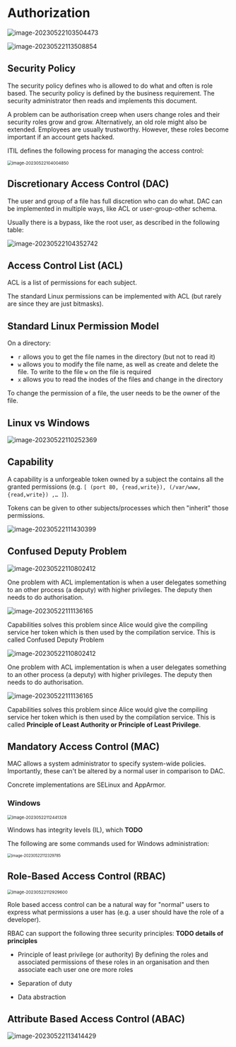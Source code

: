 # Authorization

![image-20230522103504473](res/9_Authorization/image-20230522103504473.png)

![image-20230522113508854](res/9_Authorization/image-20230522113508854.png)

## Security Policy

The security policy defines who is allowed to do what and often is role based. The security policy is defined by the business requirement. The security administrator then reads and implements this document.

A problem can be authorisation creep when users change roles and their security roles grow and grow. Alternatively, an old role might also be extended. Employees are usually trustworthy. However, these roles become important if an account gets hacked.

ITIL defines the following process for managing the access control:

<img src="res/9_Authorization/image-20230522104004850.png" alt="image-20230522104004850" style="zoom:67%;" />

## Discretionary Access Control (DAC)

The user and group of a file has full discretion who can do what.  DAC can be implemented in multiple ways, like ACL or user-group-other schema.

Usually there is a bypass, like the root user, as described in the following table:

![image-20230522104352742](res/9_Authorization/image-20230522104352742.png)

## Access Control List (ACL)

ACL is a list of permissions for each subject. 

The standard Linux permissions can be implemented with ACL (but rarely are since they are just bitmasks).

## Standard Linux Permission Model

On a directory:

* `r` allows you to get the file names in the directory (but not to read it)
* `w` allows you to modify the file name, as well as create and delete the file. To write to the file `w` on the file is required
* `x` allows you to read the inodes of the files and change in the directory

To change the permission of a file, the user needs to be the owner of the file.

## Linux vs Windows

![image-20230522110252369](res/9_Authorization/image-20230522110252369.png)

## Capability

A capability is a unforgeable token owned by a subject the contains all the granted permissions (e.g. `[ (port 80, {read,write}), (/var/www, {read,write}) ,… ]`).

Tokens can be given to other subjects/processes which then "inherit" those permissions.

![image-20230522111430399](res/9_Authorization/image-20230522111430399.png)

## Confused Deputy Problem

![image-20230522110802412](res/9_Authorization/image-20230522110802412.png)

One problem with ACL implementation is when a user delegates something to an other process (a deputy) with higher privileges. The deputy then needs to do authorisation.

![image-20230522111136165](res/9_Authorization/image-20230522111136165.png)

Capabilities solves this problem since Alice would give the compiling service her token which is then used by the compilation service. This is called Confused Deputy Problem

![image-20230522110802412](res/9_Authorization/image-20230522110802412.png)

One problem with ACL implementation is when a user delegates something to an other process (a deputy) with higher privileges. The deputy then needs to do authorisation.

![image-20230522111136165](res/9_Authorization/image-20230522111136165.png)

Capabilities solves this problem since Alice would give the compiling service her token which is then used by the compilation service.  This is called **Principle of Least Authority or Principle of Least Privilege**.

## Mandatory Access Control (MAC)

MAC allows a system administrator to specify system-wide policies. Importantly, these can't be altered by a normal user in comparison to DAC.

Concrete implementations are SELinux and AppArmor.

### Windows

<img src="res/9_Authorization/image-20230522112441328.png" alt="image-20230522112441328" style="zoom:67%;" />

Windows has integrity levels (IL), which **TODO**

The following are some commands used for Windows administration:

<img src="res/9_Authorization/image-20230522112329785.png" alt="image-20230522112329785" style="zoom:60%;" />

## Role-Based Access Control (RBAC)

<img src="res/9_Authorization/image-20230522112929600.png" alt="image-20230522112929600" style="zoom:67%;" />

Role based access control can be a natural way for "normal" users to express what permissions a user has (e.g. a user should have the role of a developer).

RBAC can support the following three security principles: **TODO details of principles**

* Principle of least privilege (or authority)
  By defining the roles and associated permissions of these roles in an organisation and then associate each user one ore more roles
* Separation of duty
  
* Data abstraction
  

## Attribute Based Access Control (ABAC)

![image-20230522113414429](res/9_Authorization/image-20230522113414429.png)

